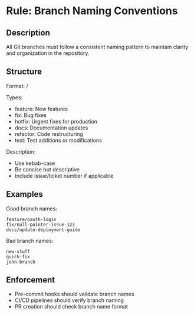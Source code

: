 # Rule: Branch Naming Conventions

## Description

All Git branches must follow a consistent naming pattern to maintain clarity and
organization in the repository.

## Structure

Format: <type>/<description>

Types:

- feature: New features
- fix: Bug fixes
- hotfix: Urgent fixes for production
- docs: Documentation updates
- refactor: Code restructuring
- test: Test additions or modifications

Description:

- Use kebab-case
- Be concise but descriptive
- Include issue/ticket number if applicable

## Examples

Good branch names:

```text
feature/oauth-login
fix/null-pointer-issue-123
docs/update-deployment-guide
```

Bad branch names:

```text
new-stuff
quick-fix
john-branch
```

## Enforcement

- Pre-commit hooks should validate branch names
- CI/CD pipelines should verify branch naming
- PR creation should check branch name format
